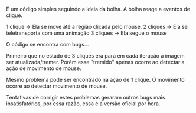 É um código simples seguindo a ideia da bolha. A bolha reage a eventos de clique.

1 clique  -> Ela se move até a região clicada pelo mouse.
2 cliques -> Ela se teletransporta com uma animação
3 cliques -> Ela segue o mouse 

O código se encontra com bugs...

Primeiro que no estado de 3 cliques era para em cada iteração
a imagem ser atualizada/tremer. Porém esse "tremido" apenas ocorre 
ao detectar a ação de movimento de mouse.

Mesmo problema pode ser encontrado na ação de 1 clique. O movimento
ocorre ao detectar movimento de mouse. 

Tentativas de corrigir estes problemas geraram outros bugs mais insatisfatórios,
por essa razão, essa é a versão oficial por hora.
